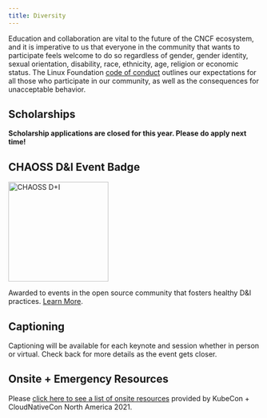 ```yaml
---
title: Diversity
---
```


Education and collaboration are vital to the future of the CNCF ecosystem, and
it is imperative to us that everyone in the community that wants to participate
feels welcome to do so regardless of gender, gender identity, sexual
orientation, disability, race, ethnicity, age, religion or economic status. The
Linux Foundation [code of conduct](https://events.linuxfoundation.org/kubecon-cloudnativecon-north-america/attend/code-of-conduct/)
outlines our expectations for all those who participate in our community, as
well as the consequences for unacceptable behavior.

<!-- TODO
Please view the transparency report [Link to be provided] for opt-in statistics
from the PromCon Online 2021 on May 3, 2021.
-->

## Scholarships

**Scholarship applications are closed for this year. Please do apply next time!**

## CHAOSS D&I Event Badge

<a href="https://chaoss.community/"><img src="/assets/CHAOSS_D+I_gold.svg" alt="CHAOSS D+I" style="width: 200px"></a>

Awarded to events in the open source community that fosters healthy D&I
practices. <a href="https://chaoss.community/diversity-and-inclusion-badging/">Learn More</a>.


## Captioning

Captioning will be available for each keynote and session whether in person or virtual. Check back for more details as the event gets closer.

## Onsite + Emergency Resources

Please [click here to see a list of onsite resources](https://events.linuxfoundation.org/kubecon-cloudnativecon-north-america/attend/diversity-inclusion/#onsite-resources) provided by KubeCon + CloudNativeCon North America 2021.
